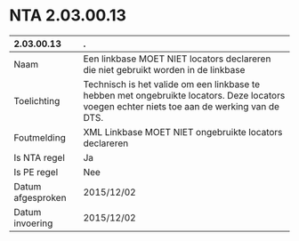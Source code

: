# NTA 2.03.00.13

 2.03.00.13 | . 
 :--- | :--- 
 Naam | Een linkbase MOET NIET locators declareren die niet gebruikt worden in de linkbase 
 Toelichting | Technisch is het valide om een linkbase te hebben met ongebruikte locators. Deze locators voegen echter niets toe aan de werking van de DTS. 
 Foutmelding | XML Linkbase MOET NIET ongebruikte locators declareren 
 Is NTA regel | Ja 
 Is PE regel | Nee 
 Datum afgesproken | 2015/12/02 
 Datum invoering | 2015/12/02 
